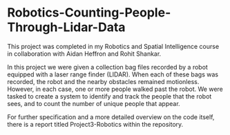 # Robotics-Counting-People-Through-Lidar-Data
This project was completed in my Robotics and Spatial Intelligence course in collaboration with Aidan Heffron and Rohit Shankar.

In this project we were given a collection bag files recorded by a robot equipped with a laser range finder (LIDAR). When each of these bags was recorded, the robot and the nearby obstacles remained motionless. However, in each case, one or more people walked past the robot. We were tasked to create a system to identify and track the people that the robot sees, and to count the number of unique people that appear.

For further specification and a more detailed overview on the code itself, there is a report titled Project3-Robotics within the repository. 
